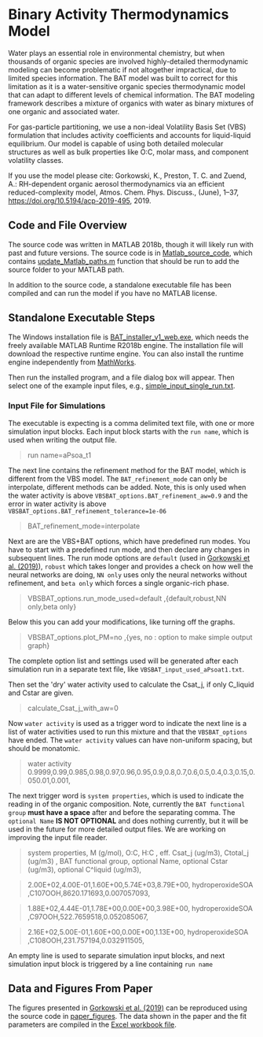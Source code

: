 # Binary Activity Thermodynamics Model
Water plays an essential role in environmental chemistry, but when thousands of organic species are involved highly-detailed thermodynamic modeling can become problematic if not altogether impractical, due to limited species information.
The BAT model was built to correct for this limitation as it is a water-sensitive organic species thermodynamic model that can adapt to different levels of chemical information. 
The BAT modeling framework describes a mixture of organics with water as binary mixtures of one organic and associated water. 

For gas-particle partitioning, we use a non-ideal Volatility Basis Set (VBS) formulation that includes activity coefficients and accounts for liquid-liquid equilibrium. 
Our model is capable of using both detailed molecular structures as well as bulk properties like O:C, molar mass, and component volatility classes.

If you use the model please cite:
Gorkowski, K., Preston, T. C. and Zuend, A.: RH-dependent organic aerosol thermodynamics via an efficient reduced-complexity model, Atmos. Chem. Phys. Discuss., (June), 1–37, https://doi.org/10.5194/acp-2019-495, 2019.

## Code and File Overview
The source code was written in MATLAB 2018b, though it will likely run with past and future versions. 
The source code is in [Matlab_source_code](https://github.com/Gorkowski/Binary_Activity_Thermodynamics_Model/tree/master/Matlab_source_code), which contains [update_Matlab_paths.m](https://github.com/Gorkowski/Binary_Activity_Thermodynamics_Model/blob/master/Matlab_source_code/update_Matlab_paths.m) function that should be run to add the source folder to your MATLAB path.

In addition to the source code, a standalone executable file has been compiled and can run the model if you have no MATLAB license.

## Standalone Executable Steps
The Windows installation file is [BAT_installer_v1_web.exe](https://github.com/Gorkowski/Binary_Activity_Thermodynamics_Model/tree/master/Matlab_runtime/BAT_Model/for_redistribution), which needs the freely available MATLAB Runtime R2018b engine. 
The installation file will download the respective runtime engine. 
You can also install the runtime engine independently from [MathWorks]( https://www.mathworks.com/products/compiler/matlab-runtime.html).

Then run the installed program, and a file dialog box will appear. Then select one of the example input files, e.g., [simple_input_single_run.txt](https://github.com/Gorkowski/Binary_Activity_Thermodynamics_Model/blob/master/Input_examples/simple_input_single_run.txt).

### Input File for Simulations

The executable is expecting is a comma delimited text file, with one or more simulation input blocks. 
Each input block starts with the `run name`, which is used when writing the output file.
>run name=aPsoa_t1 

The next line contains the refinement method for the BAT model, which is different from the VBS model. The `BAT_refinement_mode` can only be interpolate, different methods can be added. Note, this is only used when the water activity is above `VBSBAT_options.BAT_refinement_aw=0.9` and the error in water activity is above `VBSBAT_options.BAT_refinement_tolerance=1e-06`
>BAT_refinement_mode=interpolate

Next are are the VBS+BAT options, which have predefined run modes. You have to start with a predefined run mode, and then declare any changes in subsequent lines. The run mode options are `default` (used in [Gorkowski et al. (2019)](https://doi.org/10.5194/acp-2019-495)), `robust` which takes longer and provides a check on how well the neural networks are doing, `NN only` uses only the neural networks without refinement, and `beta only` which forces a single organic-rich phase.
>VBSBAT_options.run_mode_used=default ,{default,robust,NN only,beta only} 

Below this you can add your modifications, like turning off the graphs.
>VBSBAT_options.plot_PM=no ,{yes, no : option to make simple output graph}

The complete option list and settings used will be generated after each simulation run in a separate text file, like `VBSBAT_input_used_aPsoat1.txt`. 

Then set the 'dry' water activity used to calculate the Csat_j, if only C_liquid and Cstar are given.
>calculate_Csat_j_with_aw=0

Now `water activity` is used as a trigger word to indicate the next line is a list of water activities used to run this mixture and that the `VBSBAT_options` have ended. The `water activity` values can have non-uniform spacing, but should be monatomic. 
>water activity
>0.9999,0.99,0.985,0.98,0.97,0.96,0.95,0.9,0.8,0.7,0.6,0.5,0.4,0.3,0.15,0.050.01,0.001,

The next trigger word is `system properties`, which is used to indicate the reading in of the organic composition. Note, currently the `BAT functional group` **must have a space** after and before the separating comma. The `optional Name` **IS NOT OPTIONAL** and does nothing currently, but it will be used in the future for more detailed output files. We are working on improving the input file reader.
>system properties,
>M (g/mol), O:C, H:C  , eff. Csat_j (ug/m3), Ctotal_j (ug/m3) , BAT functional group, optional Name, optional Cstar (ug/m3), optional C^liquid (ug/m3),

>2.00E+02,4.00E-01,1.60E+00,5.74E+03,8.79E+00, hydroperoxideSOA ,C107OOH,8620.171693,0.007057093,

>1.88E+02,4.44E-01,1.78E+00,0.00E+00,3.98E+00, hydroperoxideSOA ,C97OOH,522.7659518,0.052085067,

>2.16E+02,5.00E-01,1.60E+00,0.00E+00,1.13E+00, hydroperoxideSOA ,C108OOH,231.757194,0.032911505,

An empty line is used to separate simulation input blocks, and next simulation input block is triggered by a line containing `run name`


## Data and Figures From Paper
The figures presented in [Gorkowski et al. (2019)](https://doi.org/10.5194/acp-2019-495) can be reproduced using the source code in [paper_figures](https://github.com/Gorkowski/Binary_Activity_Thermodynamics_Model/tree/master/Matlab_source_code/paper_figures). The data shown in the paper and the fit parameters are compiled in the [Excel workbook file](https://github.com/Gorkowski/Binary_Activity_Thermodynamics_Model/tree/master/Matlab_source_code/paper_figures/Figure_data).
